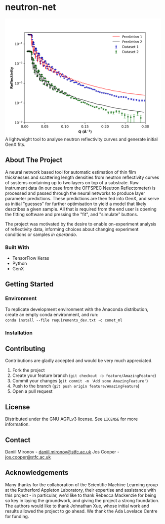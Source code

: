# neutron-net
![neutron-curve](/neutron-net/resources/real_sim.png) <br />
A lightweight tool to analyse neutron reflectivity curves and generate initial GenX fits.

## About The Project
A neural network based tool for automatic estimation of thin film thicknesses and scattering length densities from neutron reflectivity curves of systems containing up to two layers on top of a substrate. Raw instrument data (in our case from the OFFSPEC Neutron Reflectometer) is processed and passed through the neural networks to produce layer parameter predictions. These predictions are then fed into GenX, and serve as initial "guesses" for further optimisation to yield a model that likely describes a given sample. All that is required from the end user is opening the fitting software and pressing the "fit", and "simulate" buttons.

The project was motivated by the desire to enable on-experiment analysis of reflectivity data, informing choices about changing experiment conditions or samples <em>in operando</em>.

### Built With
* TensorFlow Keras
* Python
* GenX

## Getting Started
### Environment
To replicate development environment with the Anaconda distribution, create an empty conda environment, and run: <br />
```conda install --file requirements_dev.txt -c comet_ml```
### Installation


## Contributing
Contributions are gladly accepted and would be very much appreciated.

  1. Fork the project
  2. Create your feature branch (```git checkout -b feature/AmazingFeature```)
  3. Commit your changes (```git commit -m 'Add some AmazingFeature'```)
  4. Push to the branch (```git push origin feature/AmazingFeature```)
  5. Open a pull request

## License
Distributed under the GNU AGPLv3 license. See ```LICENSE``` for more information.

## Contact
Daniil Mironov - daniil.mironov@stfc.ac.uk
Jos Cooper     - jos.cooper@stfc.ac.uk

## Acknowledgements
Many thanks for the collaboration of the Scientific Machine Learning group at the Rutherford Appleton Laboratory, their expertise and assistance with this project - in particular, we'd like to thank Rebecca Mackenzie for being so key in laying the groundwork, and giving the project a strong foundation. The authors would like to thank Johnathan Xue, whose initial work and results allowed the project to go ahead. We thank the Ada Lovelace Centre for funding.
